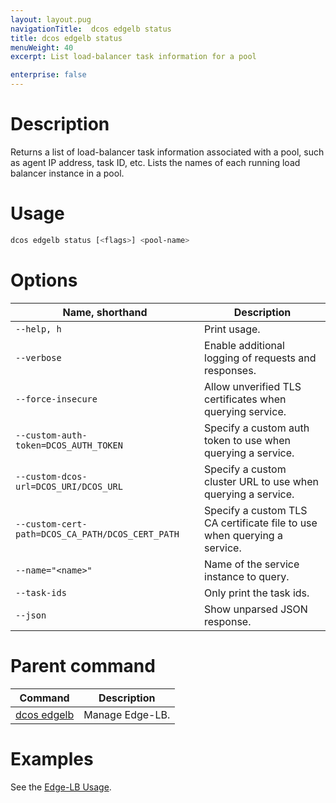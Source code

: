 ```yaml
---
layout: layout.pug
navigationTitle:  dcos edgelb status
title: dcos edgelb status
menuWeight: 40
excerpt: List load-balancer task information for a pool

enterprise: false
---
```


# Description
Returns a list of load-balancer task information associated with a pool, such as agent IP address, task ID, etc.
Lists the names of each running load balancer instance in a pool.

# Usage

```bash
dcos edgelb status [<flags>] <pool-name>
```

# Options

| Name, shorthand | Description |
|---------|-------------|
| `--help, h`   | Print usage. |
| `--verbose`   | Enable additional logging of requests and responses. |
| `--force-insecure`   | Allow unverified TLS certificates when querying service. |
| `--custom-auth-token=DCOS_AUTH_TOKEN`   | Specify a custom auth token to use when querying a service. |
| `--custom-dcos-url=DCOS_URI/DCOS_URL`   | Specify a custom cluster URL to use when querying a service. |
| `--custom-cert-path=DCOS_CA_PATH/DCOS_CERT_PATH`   | Specify a custom TLS CA certificate file to use when querying a service. |
| `--name="<name>"`   | Name of the service instance to query. |
| `--task-ids` | Only print the task ids. |
| `--json` | Show unparsed JSON response. |

# Parent command

| Command | Description |
|---------|-------------|
| [dcos edgelb](/services/edge-lb/1.0/cli-reference) |  Manage Edge-LB. |

# Examples

See the [Edge-LB Usage](/services/edge-lb/1.0/usage).
